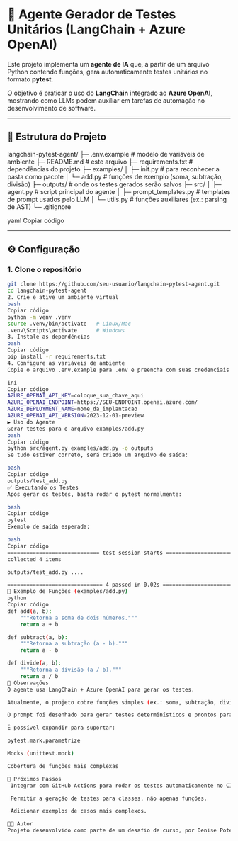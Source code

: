 # 🤖 Agente Gerador de Testes Unitários (LangChain + Azure OpenAI)

Este projeto implementa um **agente de IA** que, a partir de um arquivo Python contendo funções, gera automaticamente testes unitários no formato **pytest**.  

O objetivo é praticar o uso do **LangChain** integrado ao **Azure OpenAI**, mostrando como LLMs podem auxiliar em tarefas de automação no desenvolvimento de software.

---

## 📂 Estrutura do Projeto

langchain-pytest-agent/
├─ .env.example # modelo de variáveis de ambiente
├─ README.md # este arquivo
├─ requirements.txt # dependências do projeto
├─ examples/
│ ├─ init.py # para reconhecer a pasta como pacote
│ └─ add.py # funções de exemplo (soma, subtração, divisão)
├─ outputs/ # onde os testes gerados serão salvos
├─ src/
│ ├─ agent.py # script principal do agente
│ ├─ prompt_templates.py # templates de prompt usados pelo LLM
│ └─ utils.py # funções auxiliares (ex.: parsing de AST)
└─ .gitignore

yaml
Copiar código

---

## ⚙️ Configuração

### 1. Clone o repositório

```bash
git clone https://github.com/seu-usuario/langchain-pytest-agent.git
cd langchain-pytest-agent
2. Crie e ative um ambiente virtual
bash
Copiar código
python -m venv .venv
source .venv/bin/activate   # Linux/Mac
.venv\Scripts\activate      # Windows
3. Instale as dependências
bash
Copiar código
pip install -r requirements.txt
4. Configure as variáveis de ambiente
Copie o arquivo .env.example para .env e preencha com suas credenciais do Azure OpenAI:

ini
Copiar código
AZURE_OPENAI_API_KEY=coloque_sua_chave_aqui
AZURE_OPENAI_ENDPOINT=https://SEU-ENDPOINT.openai.azure.com/
AZURE_DEPLOYMENT_NAME=nome_da_implantacao
AZURE_OPENAI_API_VERSION=2023-12-01-preview
▶️ Uso do Agente
Gerar testes para o arquivo examples/add.py
bash
Copiar código
python src/agent.py examples/add.py -o outputs
Se tudo estiver correto, será criado um arquivo de saída:

bash
Copiar código
outputs/test_add.py
✅ Executando os Testes
Após gerar os testes, basta rodar o pytest normalmente:

bash
Copiar código
pytest
Exemplo de saída esperada:

bash
Copiar código
============================= test session starts =============================
collected 4 items

outputs/test_add.py ....                                               [100%]

============================== 4 passed in 0.02s ==============================
🧩 Exemplo de Funções (examples/add.py)
python
Copiar código
def add(a, b):
    """Retorna a soma de dois números."""
    return a + b

def subtract(a, b):
    """Retorna a subtração (a - b)."""
    return a - b

def divide(a, b):
    """Retorna a divisão (a / b)."""
    return a / b
📌 Observações
O agente usa LangChain + Azure OpenAI para gerar os testes.

Atualmente, o projeto cobre funções simples (ex.: soma, subtração, divisão).

O prompt foi desenhado para gerar testes determinísticos e prontos para rodar.

É possível expandir para suportar:

pytest.mark.parametrize

Mocks (unittest.mock)

Cobertura de funções mais complexas

🚀 Próximos Passos
 Integrar com GitHub Actions para rodar os testes automaticamente no CI/CD.

 Permitir a geração de testes para classes, não apenas funções.

 Adicionar exemplos de casos mais complexos.

👩‍💻 Autor
Projeto desenvolvido como parte de um desafio de curso, por Denise Potenza.